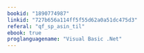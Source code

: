 ```yaml
---
bookid: "1890774987"
linkid: "727b656a114ff5f55d62a0a51dc475d3"
referal: "qf_sp_asin_til"
ebook: true
proglanguagename: "Visual Basic .Net"
---
```


